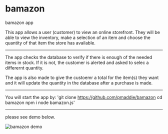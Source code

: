 # bamazon
bamazon app


This app allows a user (customer) to view an online storefront. They will be able to view the inventory, make a selection of an item and choose the quantity of that item the store has available.

--------------------------------------------------------------------------------------

The app checks the database to verify if there is enough of the needed items in stock. If it is not, the customer is alerted and asked to selec a differernt quantity. 

The app is also made to give the custoemr a total for the item(s) they want and it will update the quantity in the database after a purchase is made. 

--------------------------------------------------------------------------------------

You will start the app by:
'git clone https://github.com/pmaddie/bamazon
cd bamazon
npm i
node bamazon.js'

--------------------------------------------------------------------------------------


please see demo below.

![bamazon demo](https://user-images.githubusercontent.com/46291047/55456112-2da87600-55b4-11e9-9e56-353bd3354653.gif)




